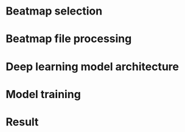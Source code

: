 # Beatmap selection

# Beatmap file processing

# Deep learning model architecture

# Model training

# Result